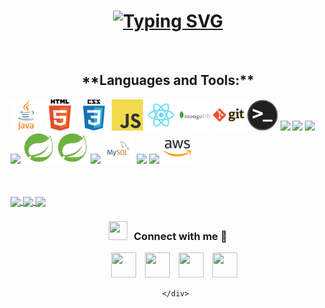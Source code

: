 <h1 align = "center">
<a href="https://git.io/typing-svg"><img src="https://readme-typing-svg.demolab.com?font=Fira+Code&size=75&duration=1400&pause=500&color=00FF00&background=000000EE&center=true&multiline=true&width=1920&height=384&lines=Hello+there+!;+I'm+Guillermo+;Welcome+to+my+GitHub+profile" alt="Typing SVG" /></a>
</h1>
<br>
<h2 align = "center">
**Languages and Tools:** 
</h2>

<code><img height="50" src="https://raw.githubusercontent.com/github/explore/80688e429a7d4ef2fca1e82350fe8e3517d3494d/topics/java/java.png"></code>
<code><img height="50" src="https://raw.githubusercontent.com/github/explore/80688e429a7d4ef2fca1e82350fe8e3517d3494d/topics/html/html.png"></code>
<code><img height="50" src="https://raw.githubusercontent.com/github/explore/80688e429a7d4ef2fca1e82350fe8e3517d3494d/topics/css/css.png"></code>
<code><img height="50" src="https://raw.githubusercontent.com/github/explore/80688e429a7d4ef2fca1e82350fe8e3517d3494d/topics/javascript/javascript.png"></code>
<code><img height="50" src="https://raw.githubusercontent.com/github/explore/80688e429a7d4ef2fca1e82350fe8e3517d3494d/topics/react/react.png"></code>
<code><img height="50" src="https://raw.githubusercontent.com/github/explore/80688e429a7d4ef2fca1e82350fe8e3517d3494d/topics/mongodb/mongodb.png"></code>
<code><img height="50" src="https://raw.githubusercontent.com/github/explore/80688e429a7d4ef2fca1e82350fe8e3517d3494d/topics/git/git.png"></code>
<code><img height="50" src="https://raw.githubusercontent.com/github/explore/80688e429a7d4ef2fca1e82350fe8e3517d3494d/topics/terminal/terminal.png"></code>
<code><img height="50" src="https://user-images.githubusercontent.com/55251741/126321116-0c530eac-e84e-4cef-8646-29b366dce995.png"></code>
<code><img height="50" src="https://avatars.githubusercontent.com/u/26978929?s=200&v=4"></code> 
<code><img height="50" src="https://raw.githubusercontent.com/swagger-api/swagger.io/wordpress/images/assets/SWC-Logo-no-clue.png"></code>
<code><img height="50" src="https://avatars.githubusercontent.com/u/2824157?s=200&v=4"></code>
<code><img height="50" src="https://raw.githubusercontent.com/github/explore/main/topics/spring/spring.png"></code> 
<code><img height="50" src="https://raw.githubusercontent.com/github/explore/main/topics/spring-boot/spring-boot.png"></code> 
<code><img height="50" src="https://resources.jetbrains.com/storage/products/company/brand/logos/IntelliJ_IDEA_icon.svg"></code> 
<code><img height="50" src="https://raw.githubusercontent.com/github/explore/main/topics/mysql/mysql.png"></code> 
<code><img height="50" src="https://sendgrid.com/wp-content/themes/sgdotcom/uploads/2020/06/SendGrid_Logo_Stacked_Blue_RGB.png"></code>
<code><img height="50" src="https://assets.getpostman.com/common-share/postman-logo-horizontal-320x132.png"></code> 
<code><img height="50" src="https://raw.githubusercontent.com/github/explore/main/topics/aws/aws.png"></code> 

<br>
<br/>
<div>
  <a href="https://github.com/guillermoPintos/PreAceleracionAlkemy">
    <img align="center" src="https://github-readme-stats.vercel.app/api/pin/?username=guillermoPintos&theme=highcontrast&repo=PreAceleracionAlkemy" />
  </a>
    <a href="https://github.com/guillermoPintos/ONG-Alkemy-AceleracionOT297">
    <img align="center" src="https://github-readme-stats.vercel.app/api/pin/?username=guillermoPintos&theme=highcontrast&repo=ONG-Alkemy-AceleracionOT297" />
  </a>
  <a href="https://github.com/guillermoPintos/c8-16-t-javareact">
    <img align="center" src="https://github-readme-stats.vercel.app/api/pin/?username=guillermoPintos&theme=highcontrast&repo=c8-16-t-javareact" />
  </a>
</div>
<h3 align="center" > <img src="https://media.giphy.com/media/iY8CRBdQXODJSCERIr/giphy.gif" width="30" height="30" style="margin-right: 10px;">Connect with me 🤝 </h3>

<p align="center">

 <div align="center"  class="icons-social" style="margin-left: 10px;">
     <a style="margin-left: 10px;" target="_blank" href="https://www.linkedin.com/in/guillermo-pintos/">
    <img src="https://cdn.iconscout.com/icon/free/png-256/web-earth-online-market-planet-search-secure-1-9563.png" width="40" height="40"></a>
<a style="margin-left: 10px;" target="_blank" href="https://wa.me/5491165452813">
    <img src="https://img.icons8.com/color/48/000000/whatsapp.png" width="40" height="40"></a>
<a style="margin-left: 10px;" target="_blank" href="guillermo.a.pintos@gmail.com">
    <img src="https://img.icons8.com/color/48/000000/gmail-new.png" width="40" height="40"></a>
<a style="margin-left: 10px;" target="_blank" href="https://github.com/guillermoPintos">
    <img src="https://img.icons8.com/material-outlined/48/000000/github.png" width="40" height="40"></a>

      </div>

</p>
<!--
**guillermoPintos/guillermoPintos** is a ✨ _special_ ✨ repository because its `README.md` (this file) appears on your GitHub profile.

Here are some ideas to get you started:

- 🔭 I’m currently working on ...
- 🌱 I’m currently learning ...
- 👯 I’m looking to collaborate on ...
- 🤔 I’m looking for help with ...
- 💬 Ask me about ...
- 📫 How to reach me: ...
- 😄 Pronouns: ...
- ⚡ Fun fact: ...
-->
